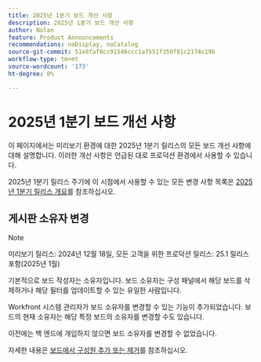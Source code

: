 ```yaml
---
title: 2025년 1분기 보드 개선 사항
description: 2025년 1분기 보드 개선 사항
author: Nolan
feature: Product Announcements
recommendations: noDisplay, noCatalog
source-git-commit: 51e8faf8cc91546ccc1af551f359f81c2174c19b
workflow-type: tm+mt
source-wordcount: '173'
ht-degree: 0%

---
```


# 2025년 1분기 보드 개선 사항

이 페이지에서는 미리보기 환경에 대한 2025년 1분기 릴리스의 모든 보드 개선 사항에 대해 설명합니다. 이러한 개선 사항은 언급된 대로 프로덕션 환경에서 사용할 수 있습니다.

2025년 1분기 릴리스 주기에 이 시점에서 사용할 수 있는 모든 변경 사항 목록은 [2025년 1분기 릴리스 개요](/help/quicksilver/product-announcements/product-releases/25-q1-release-activity/25-q1-release-overview.md)를 참조하십시오.

## 게시판 소유자 변경

>[!NOTE]
>
>미리보기 릴리스: 2024년 12월 18일, 모든 고객을 위한 프로덕션 릴리스: 25.1 릴리스 포함(2025년 1월)

기본적으로 보드 작성자는 소유자입니다. 보드 소유자는 구성 패널에서 해당 보드를 삭제하거나 해당 필터를 업데이트할 수 있는 유일한 사람입니다.

Workfront 시스템 관리자가 보드 소유자를 변경할 수 있는 기능이 추가되었습니다. 보드의 현재 소유자는 해당 특정 보드의 소유자를 변경할 수도 있습니다.

이전에는 백 엔드에 개입하지 않으면 보드 소유자를 변경할 수 없었습니다.

자세한 내용은 [보드에서 구성원 추가 또는 제거](/help/quicksilver/agile/get-started-with-boards/add-members-to-board.md)를 참조하십시오.
